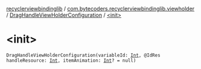 [recyclerviewbindinglib](../../index.md) / [com.bytecoders.recyclerviewbindinglib.viewholder](../index.md) / [DragHandleViewHolderConfiguration](index.md) / [&lt;init&gt;](./-init-.md)

# &lt;init&gt;

`DragHandleViewHolderConfiguration(variableId: `[`Int`](https://kotlinlang.org/api/latest/jvm/stdlib/kotlin/-int/index.html)`, @IdRes handleResource: `[`Int`](https://kotlinlang.org/api/latest/jvm/stdlib/kotlin/-int/index.html)`, itemAnimation: `[`Int`](https://kotlinlang.org/api/latest/jvm/stdlib/kotlin/-int/index.html)`? = null)`